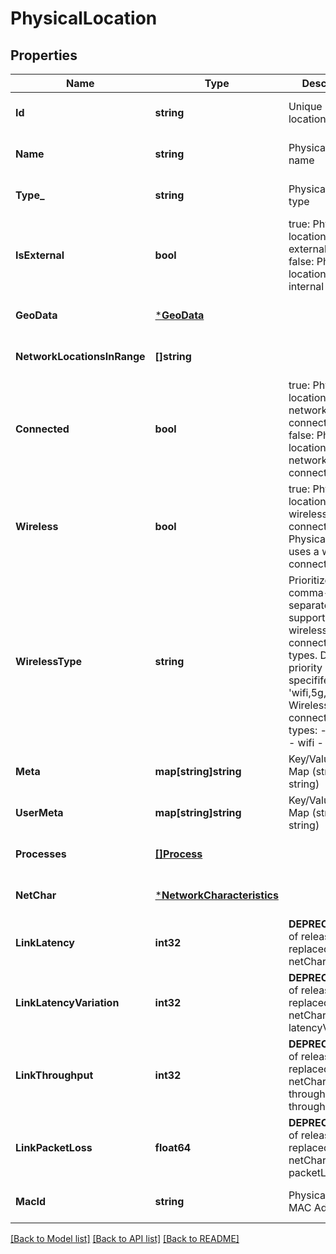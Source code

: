 # PhysicalLocation

## Properties
Name | Type | Description | Notes
------------ | ------------- | ------------- | -------------
**Id** | **string** | Unique physical location ID | [optional] [default to null]
**Name** | **string** | Physical location name | [optional] [default to null]
**Type_** | **string** | Physical location type | [optional] [default to null]
**IsExternal** | **bool** | true: Physical location is external to MEEP false: Physical location is internal to MEEP | [optional] [default to null]
**GeoData** | [***GeoData**](GeoData.md) |  | [optional] [default to null]
**NetworkLocationsInRange** | **[]string** |  | [optional] [default to null]
**Connected** | **bool** | true: Physical location has network connectivity false: Physical location has no network connectivity | [optional] [default to null]
**Wireless** | **bool** | true: Physical location uses a wireless connection false: Physical location uses a wired connection | [optional] [default to null]
**WirelessType** | **string** | Prioritized, comma-separated list of supported wireless connection types. Default priority if not specififed is &#39;wifi,5g,4g,other&#39;. Wireless connection types: - 4g - 5g - wifi - other | [optional] [default to null]
**Meta** | **map[string]string** | Key/Value Pair Map (string, string) | [optional] [default to null]
**UserMeta** | **map[string]string** | Key/Value Pair Map (string, string) | [optional] [default to null]
**Processes** | [**[]Process**](Process.md) |  | [optional] [default to null]
**NetChar** | [***NetworkCharacteristics**](NetworkCharacteristics.md) |  | [optional] [default to null]
**LinkLatency** | **int32** | **DEPRECATED** As of release 1.5.0, replaced by netChar latency | [optional] [default to null]
**LinkLatencyVariation** | **int32** | **DEPRECATED** As of release 1.5.0, replaced by netChar latencyVariation | [optional] [default to null]
**LinkThroughput** | **int32** | **DEPRECATED** As of release 1.5.0, replaced by netChar throughputUl and throughputDl | [optional] [default to null]
**LinkPacketLoss** | **float64** | **DEPRECATED** As of release 1.5.0, replaced by netChar packetLoss | [optional] [default to null]
**MacId** | **string** | Physical location MAC Address | [optional] [default to null]

[[Back to Model list]](../README.md#documentation-for-models) [[Back to API list]](../README.md#documentation-for-api-endpoints) [[Back to README]](../README.md)


